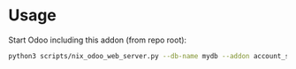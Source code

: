 # Usage

Start Odoo including this addon (from repo root):

```bash
python3 scripts/nix_odoo_web_server.py --db-name mydb --addon account_statement_import_qif
```
